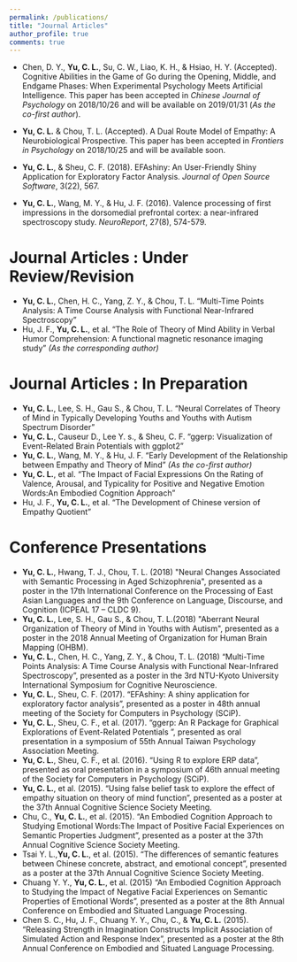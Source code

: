 ```yaml
---
permalink: /publications/
title: "Journal Articles"
author_profile: true
comments: true
---
```

- Chen, D. Y., **Yu, C. L.**, Su, C. W., Liao, K. H., & Hsiao, H. Y. (Accepted). Cognitive Abilities in the Game of Go during the Opening, Middle, and Endgame Phases: When Experimental Psychology Meets Artificial Intelligence. This paper has been accepted in *Chinese Journal of Psychology* on 2018/10/26 and will be available on 2019/01/31 (*As the co-first author*).

- **Yu, C. L.** & Chou, T. L. (Accepted). A Dual Route Model of Empathy: A Neurobiological Prospective. This paper has been accepted in *Frontiers in Psychology* on 2018/10/25 and will be available soon.

- **Yu, C. L.**, & Sheu, C. F. (2018). EFAshiny: An User-Friendly Shiny Application for Exploratory Factor Analysis. *Journal of Open Source Software*, 3(22), 567.
- **Yu, C. L.**, Wang, M. Y., & Hu, J. F. (2016). Valence processing of first impressions in the dorsomedial prefrontal cortex: a near-infrared spectroscopy study. *NeuroReport*, 27(8), 574-579.

Journal Articles : Under Review/Revision
=====

- **Yu, C. L.**, Chen, H. C., Yang, Z. Y., & Chou, T. L. “Multi-Time Points Analysis: A Time Course Analysis with Functional Near-Infrared Spectroscopy”
- Hu, J. F., **Yu, C. L.**, et al. “The Role of Theory of Mind Ability in Verbal Humor Comprehension: A functional magnetic resonance imaging study” *(As the corresponding author)*
  
Journal Articles : In Preparation
=====

- **Yu, C. L.**, Lee, S. H., Gau S., & Chou, T. L. “Neural Correlates of Theory of Mind in Typically Developing Youths and Youths with Autism Spectrum Disorder”
- **Yu, C. L.**, Causeur D., Lee Y. s., & Sheu, C. F. “ggerp: Visualization of Event-Related Brain Potentials with ggplot2”
- **Yu, C. L.**, Wang, M. Y., & Hu, J. F. “Early Development of the Relationship between Empathy and Theory of Mind” *(As the co-first author)*
- **Yu, C. L.**, et al. “The Impact of Facial Expressions On the Rating of Valence, Arousal, and Typicality for Positive and Negative Emotion Words:An Embodied Cognition Approach”
- Hu, J. F., **Yu, C. L.**, et al. “The Development of Chinese version of Empathy Quotient”

Conference Presentations
=====
- **Yu, C. L.**, Hwang, T. J., Chou, T. L. (2018) "Neural Changes Associated with Semantic Processing in Aged Schizophrenia", presented as a poster in the 17th International Conference on the Processing of East Asian Languages and the 9th Conference on Language, Discourse, and Cognition (ICPEAL 17 – CLDC 9).
- **Yu, C. L.**, Lee, S. H., Gau S., & Chou, T. L.(2018) "Aberrant Neural Organization of Theory of Mind in Youths with Autism", presented as a poster in the 2018 Annual Meeting of Organization for Human Brain Mapping (OHBM).
- **Yu, C. L.**, Chen, H. C., Yang, Z. Y., & Chou, T. L. (2018) “Multi-Time Points Analysis: A Time Course Analysis with Functional Near-Infrared Spectroscopy”, presented as a poster in the 3rd NTU-Kyoto University International Symposium for Cognitive Neuroscience. 
- **Yu, C. L.**, Sheu, C. F. (2017). “EFAshiny: A shiny application for exploratory factor analysis”, presented as a poster in 48th annual meeting of the Society for Computers in Psychology (SCiP).
- **Yu, C. L.**, Sheu, C. F., et al. (2017). “ggerp: An R Package for Graphical Explorations of Event-Related Potentials ”, presented as oral presentation in a symposium of 55th Annual Taiwan Psychology Association Meeting.
- **Yu, C. L.**, Sheu, C. F., et al. (2016). “Using R to explore ERP data”, presented as oral presentation in a symposium of 46th annual meeting of the Society for Computers in Psychology (SCiP).
- **Yu, C. L.**, et al. (2015). “Using false belief task to explore the effect of empathy situation on theory of mind function”, presented as a poster at the 37th Annual Cognitive Science Society Meeting.
- Chu, C., **Yu, C. L.**, et al. (2015). “An Embodied Cognition Approach to Studying Emotional Words:The Impact of Positive Facial Experiences on Semantic Properties Judgment”, presented as a poster at the 37th Annual Cognitive Science Society Meeting.
- Tsai Y. L.,**Yu, C. L.**, et al. (2015). “The differences of semantic features between Chinese concrete, abstract, and emotional concept”, presented as a poster at the 37th Annual Cognitive Science Society Meeting.
- Chuang Y. Y., **Yu, C. L.**, et al. (2015) “An Embodied Cognition Approach to Studying the Impact of Negative Facial Experiences on Semantic Properties of Emotional Words”, presented as a poster at the 8th Annual Conference on Embodied and Situated Language Processing.
- Chen S. C., Hu, J. F., Chuang Y. Y., Chu, C., & **Yu, C. L.** (2015). “Releasing Strength in Imagination Constructs Implicit Association of Simulated Action and Response Index”, presented as a poster at the 8th Annual Conference on Embodied and Situated Language Processing.